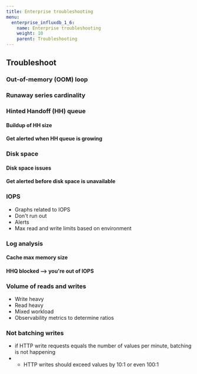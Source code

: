 ```yaml
---
title: Enterprise troubleshooting
menu:
  enterprise_influxdb_1_6:
    name: Enterprise troubleshooting
    weight: 10
    parent: Troubleshooting
---
```







## Troubleshoot

### Out-of-memory (OOM) loop

### Runaway series cardinality

### Hinted Handoff (HH) queue

#### Buildup of HH size

#### Get alerted when HH queue is growing

### Disk space

#### Disk space issues

#### Get alerted before disk space is unavailable

### IOPS

* Graphs related to IOPS
* Don't run out
* Alerts
* Max read and write limits based on environment

### Log analysis

#### Cache max memory size

#### HHQ blocked --> you're out of IOPS

### Volume of reads and writes

* Write heavy
* Read heavy
* Mixed workload
* Observability metrics to determine ratios

### Not batching writes

* if HTTP write requests equals the number of values per minute, batching is not happening
* * HTTP writes should exceed values by 10:1 or even 100:1
